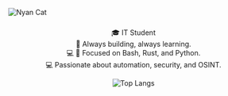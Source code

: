 ![Nyan Cat](https://gifdb.com/images/high/nyan-cat-rbnlqzxbgvei37v8.gif)

<h3 align="center"></h3>
<p align="center">🎓 IT Student <br>📂 Always building, always learning. <br> 💻 🚀 Focused on Bash, Rust, and Python.<br>💻 Passionate about automation, security, and OSINT.</p>


<p align="center">
  <img src="https://github-readme-stats.vercel.app/api/top-langs/?username=adaevol&layout=compact&theme=dracula" alt="Top Langs">
</p>
